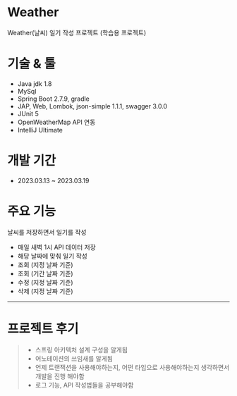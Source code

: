 # Weather
Weather(날씨) 일기 작성 프로젝트 (학습용 프로젝트)

# 기술 & 툴
- Java jdk 1.8
- MySql
- Spring Boot 2.7.9, gradle
- JAP, Web, Lombok, json-simple 1.1.1, swagger 3.0.0
- JUnit 5
- OpenWeatherMap API 연동
- IntelliJ Ultimate

# 개발 기간
- 2023.03.13 ~ 2023.03.19

# 주요 기능
날씨를 저장하면서 일기를 작성
- 매일 새벽 1시 API 데이터 저장
- 해당 날짜에 맞춰 일기 작성
- 조회 (지정 날짜 기준)
- 조회 (기간 날짜 기준)
- 수정 (지정 날짜 기준)
- 삭제 (지정 날짜 기준)

***

# 프로젝트 후기
> - 스프링 아키텍처 설계 구성을 알게됨
> - 어노테이션의 쓰임새를 알게됨
> - 언제 트랜잭션을 사용해야하는지, 어떤 타입으로 사용해야하는지 생각하면서 개발을 진행 해야함
> - 로그 기능, API 작성법들을 공부해야함
